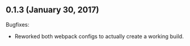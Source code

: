 ## 0.1.3 (January 30, 2017)

Bugfixes:

  - Reworked both webpack configs to actually create a working build.
